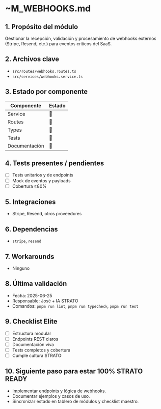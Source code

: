 # ~M_WEBHOOKS.md

## 1. Propósito del módulo
Gestionar la recepción, validación y procesamiento de webhooks externos (Stripe, Resend, etc.) para eventos críticos del SaaS.

## 2. Archivos clave
- `src/routes/webhooks.routes.ts`
- `src/services/webhooks.service.ts`

## 3. Estado por componente
| Componente         | Estado |
|--------------------|--------|
| Service            | 🔲     |
| Routes             | 🔲     |
| Types              | 🔲     |
| Tests              | 🔲     |
| Documentación      | 🔲     |

## 4. Tests presentes / pendientes
- [ ] Tests unitarios y de endpoints
- [ ] Mock de eventos y payloads
- [ ] Cobertura ≥80%

## 5. Integraciones
- Stripe, Resend, otros proveedores

## 6. Dependencias
- `stripe`, `resend`

## 7. Workarounds
- Ninguno

## 8. Última validación
- Fecha: 2025-06-25
- Responsable: José + IA STRATO
- Comandos: `pnpm run lint`, `pnpm run typecheck`, `pnpm run test`

## 9. Checklist Elite
- [ ] Estructura modular
- [ ] Endpoints REST claros
- [ ] Documentación viva
- [ ] Tests completos y cobertura
- [ ] Cumple cultura STRATO

## 10. Siguiente paso para estar 100% STRATO READY
- Implementar endpoints y lógica de webhooks.
- Documentar ejemplos y casos de uso.
- Sincronizar estado en tablero de módulos y checklist maestro. 